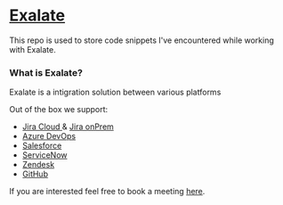 # [Exalate](https://exalate.com/) 


This repo is used to store code snippets I've encountered while working with Exalate.


### What is Exalate?

Exalate is a intigration solution between various platforms 

Out of the box we support:

* [Jira Cloud ](https://marketplace.atlassian.com/apps/1213645/exalate-jira-issue-sync-automation-more?tab=overview&hosting=cloud)& [Jira onPrem](https://marketplace.atlassian.com/apps/1213645/exalate-jira-issue-sync-automation-more?tab=overview&hosting=datacenter)
* [Azure DevOps](https://marketplace.visualstudio.com/items?itemName=idalko-tools.exalate)
* [Salesforce](https://appexchange.salesforce.com/appxListingDetail?listingId=a0N4V00000GwHhcUAF)
* [ServiceNow](https://docs.exalate.com/docs/configure-exalate-for-servicenow)
* [Zendesk](https://www.zendesk.com/marketplace/apps/support/192636/exalate/)
* [GitHub](https://github.com/marketplace/exalate-issue-sync) 

If you are interested feel free to book a meeting [here](https://exalate.com/book-demo/).
